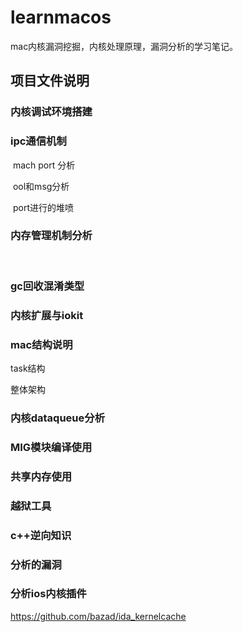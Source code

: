 # learnmacos

mac内核漏洞挖掘，内核处理原理，漏洞分析的学习笔记。

## 项目文件说明

### 内核调试环境搭建



### ipc通信机制

​	mach port 分析

​	ool和msg分析

​	port进行的堆喷



### 内存管理机制分析

​	

### gc回收混淆类型

### 内核扩展与iokit





### mac结构说明

task结构

整体架构



### 内核dataqueue分析


### MIG模块编译使用

### 共享内存使用

### 越狱工具

### c++逆向知识



### 分析的漏洞

### 分析ios内核插件
  https://github.com/bazad/ida_kernelcache
